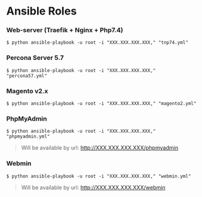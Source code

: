 # Ansible Roles

### Web-server (Traefik + Nginx + Php7.4)
```
$ python ansible-playbook -u root -i "XXX.XXX.XXX.XXX," "tnp74.yml"
```

### Percona Server 5.7
```
$ python ansible-playbook -u root -i "XXX.XXX.XXX.XXX," "percona57.yml"
```


### Magento v2.x
```
$ python ansible-playbook -u root -i "XXX.XXX.XXX.XXX," "magento2.yml"
```

### PhpMyAdmin
```
$ python ansible-playbook -u root -i "XXX.XXX.XXX.XXX," "phpmyadmin.yml"
```

> Will be available by url: http://XXX.XXX.XXX.XXX/phpmyadmin

### Webmin
```
$ python ansible-playbook -u root -i "XXX.XXX.XXX.XXX," "webmin.yml"
```

> Will be available by url: http://XXX.XXX.XXX.XXX/webmin
